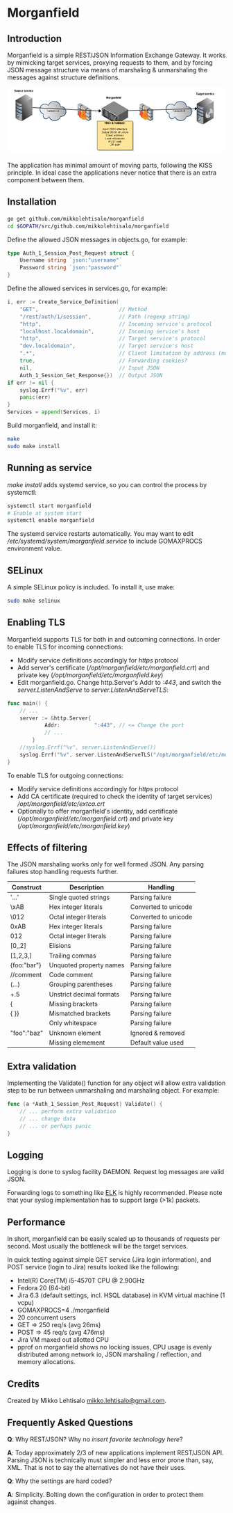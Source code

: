 Morganfield
===========

Introduction
------------

Morganfield is a simple REST/JSON Information Exchange Gateway. It works by mimicking target services, proxying requests to them, and by forcing JSON message structure via means of marshaling & unmarshaling the messages against structure definitions. 

![Working principle](morganfield.png "Working principle")

The application has minimal amount of moving parts, following the KISS principle. In ideal case the applications never notice that there is an extra component between them.

Installation
------------

```sh
go get github.com/mikkolehtisalo/morganfield
cd $GOPATH/src/github.com/mikkolehtisalo/morganfield
```

Define the allowed JSON messages in objects.go, for example:

```Go
type Auth_1_Session_Post_Request struct {
    Username string `json:"username"`
    Password string `json:"password"`
}
```

Define the allowed services in services.go, for example:

```Go
i, err := Create_Service_Definition(
    "GET",                          // Method
    "/rest/auth/1/session",         // Path (regexp string)
    "http",                         // Incoming service's protocol
    "localhost.localdomain",        // Incoming service's host
    "http",                         // Target service's protocol
    "dev.localdomain",              // Target service's host
    ".*",                           // Client limitation by address (most commonly fqdn)
    true,                           // Forwarding cookies?
    nil,                            // Input JSON
    Auth_1_Session_Get_Response{})  // Output JSON
if err != nil {
    syslog.Errf("%v", err)
    panic(err)
}
Services = append(Services, i)
```

Build morganfield, and install it:

```sh
make
sudo make install
```

Running as service
------------------

*make install* adds systemd service, so you can control the process by systemctl:

```sh
systemctl start morganfield
# Enable at system start
systemctl enable morganfield
```

The systemd service restarts automatically. You may want to edit */etc/systemd/system/morganfield.service* to include GOMAXPROCS environment value.

SELinux
-------

A simple SELinux policy is included. To install it, use make:

```sh
sudo make selinux
```

Enabling TLS
------------

Morganfield supports TLS for both in and outcoming connections. In order to enable TLS for incoming connections:

* Modify service definitions accordingly for *https* protocol
* Add server's certificate (*/opt/morganfield/etc/morganfield.crt*) and private key (*/opt/morganfield/etc/morganfield.key*)
* Edit morganfield.go. Change http.Server's Addr to *:443*, and switch the *server.ListenAndServe* to *server.ListenAndServeTLS*:

```Go
func main() {
    // ...
    server := &http.Server{
            Addr:           ":443", // <= Change the port
            // ...
        }
    //syslog.Errf("%v", server.ListenAndServe())
    syslog.Errf("%v", server.ListenAndServeTLS("/opt/morganfield/etc/morganfield.crt", "/opt/morganfield/etc/morganfield.key"))
}
```

To enable TLS for outgoing connections:

* Modify service definitions accordingly for *https* protocol
* Add CA certificate (required to check the identity of target services) */opt/morganfield/etc/extca.crt*
* Optionally to offer morganfield's identity, add certificate (*/opt/morganfield/etc/morganfield.crt*) and private key (*/opt/morganfield/etc/morganfield.key*)

Effects of filtering
--------------------

The JSON marshaling works only for well formed JSON. Any parsing failures stop handling requests further.

|Construct      |Description                |Handling               |
|---            |---                        |---                    |
|'...'          |Single quoted strings      |Parsing failure        |
|\xAB           |Hex integer literals       |Converted to unicode   |
|\012           |Octal integer literals     |Converted to unicode   |
|0xAB           |Hex integer literals       |Parsing failure        |
|012            |Octal integer literals     |Parsing failure        |
|[0,,2]         |Elisions                   |Parsing failure        |
|[1,2,3,]       |Trailing commas            |Parsing failure        |
|{foo:"bar"}    |Unquoted property names    |Parsing failure        |
|//comment      |Code comment               |Parsing failure        |
|(...)          |Grouping parentheses       |Parsing failure        |
|+.5            |Unstrict decimal formats   |Parsing failure        |
|{              |Missing brackets           |Parsing failure        |
|{  }}          |Mismatched brackets        |Parsing failure        |
|               |Only whitespace            |Parsing failure        |
|"foo":"baz"    |Unknown element            |Ignored & removed      |
|               |Missing elemement          |Default value used     |

Extra validation
----------------

Implementing the Validate() function for any object will allow extra validation step to be run between unmarshaling and marshaling object. For example:

```Go
func (a *Auth_1_Session_Post_Request) Validate() {
    // ... perform extra validation
    // ... change data
    // ... or perhaps panic
}
```

Logging
-------

Logging is done to syslog facility DAEMON. Request log messages are valid JSON.

Forwarding logs to something like [ELK](http://www.elasticsearch.org/overview/) is highly recommended. Please note that your syslog implementation has to support large (>1k) packets.

Performance
-----------

In short, morganfield can be easily scaled up to thousands of requests per second. Most usually the bottleneck will be the target services. 

In quick testing against simple GET service (Jira login information), and POST service (login to Jira) results looked like the following:

* Intel(R) Core(TM) i5-4570T CPU @ 2.90GHz 
* Fedora 20 (64-bit)
* Jira 6.3 (default settings, incl. HSQL database) in KVM virtual machine (1 vcpu)
* GOMAXPROCS=4 ./morganfield
* 20 concurrent users 
* GET => 250 req/s (avg 26ms)
* POST => 45 req/s (avg 476ms)
* Jira VM maxed out allotted CPU
* pprof on morganfield shows no locking issues, CPU usage is evenly distributed among network io, JSON marshaling / reflection, and memory allocations.

Credits
-------

Created by Mikko Lehtisalo <mikko.lehtisalo@gmail.com>.

Frequently Asked Questions
--------------------------

**Q**: Why REST/JSON? Why no *insert favorite technology here*?

**A**: Today approximately 2/3 of new applications implement REST/JSON API. Parsing JSON is technically must simpler and less error prone than, say, XML. That is not to say the alternatives do not have their uses.

**Q**: Why the settings are hard coded?

**A**: Simplicity. Bolting down the configuration in order to protect them against changes.
